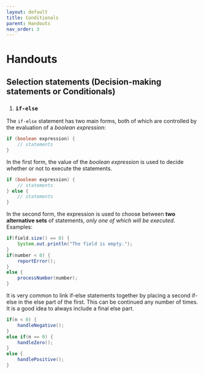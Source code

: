 ```yaml
---
layout: default
title: Conditionals
parent: Handouts
nav_order: 3
---
```


# Handouts

## Selection statements (Decision-making statements or Conditionals)

1. ### `if-else`

The `if-else` statement has two main forms, both of which are controlled by the evaluation
of a *boolean expression*:

```java
if (boolean expression) {
    // statements
}
```
In the first form, the value of the *boolean expression* is used to decide whether or not to
execute the statements.
```java
if (boolean expression) {
    // statements
} else {
    // statements
}
```
In the second form, the expression is used to choose between **two alternative sets** of statements, *only one of which will be executed*.  
Examples:

```java
if(field.size() == 0) {
    System.out.println("The field is empty.");
}
if(number < 0) {
    reportError();
}
else {
    processNumber(number);
}
```
It is very common to link if-else statements together by placing a second if-else in the else
part of the first. This can be continued any number of times. It is a good idea to always
include a final else part.  

```java
if(n < 0) {
    handleNegative();
}
else if(n == 0) {
    handleZero();
}
else {
    handlePositive();
}
```